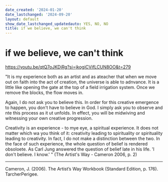 ```yaml
---
date_created: '2024-01-20'
date_lastchanged: '2024-09-20'
layout: default
show_date_lastchanged_updatedauto: YES, NO, NO
title: if we believe, we can't think
---
```


# if we believe, we can't think

https://youtu.be/qtQ7oJKDjRg?si=jkogiCVifLCUN8OO&t=279

"It is my experience both as an artist and as ateacher that when we move out on faith into the act of creation, the universe is able to adnvance. It is a little like opening the gate at the top of a field irrigation system. Once we remove the blocks, the flow moves in. 

Again, I do not ask you to believe this. In order for this creative emergence to happen, you don't have to believe in God. I simply ask you to observe and nte this process as it ut unfolds. In effect, you will be midwiving and witnessing your own creative progression.

Creativity is an experience - to mye eye, a spiritual experience. It does not matter which wa you think of it: creativity leading to spirituality or spirituality leading to creativity. In fact, I do not make a distinction between the two. In the face of such experience, the whole question of belief is rendered obsoloete. As Carl Jung answered the question of belief late in his life. 'I don't believe. I know.'
" (The Artist's Way - Cameron 2006, p. 2)

________
Cameron, J. (2006). The Artist’s Way Workbook (Standard Edition, p. 176). TarcherPerigee.
